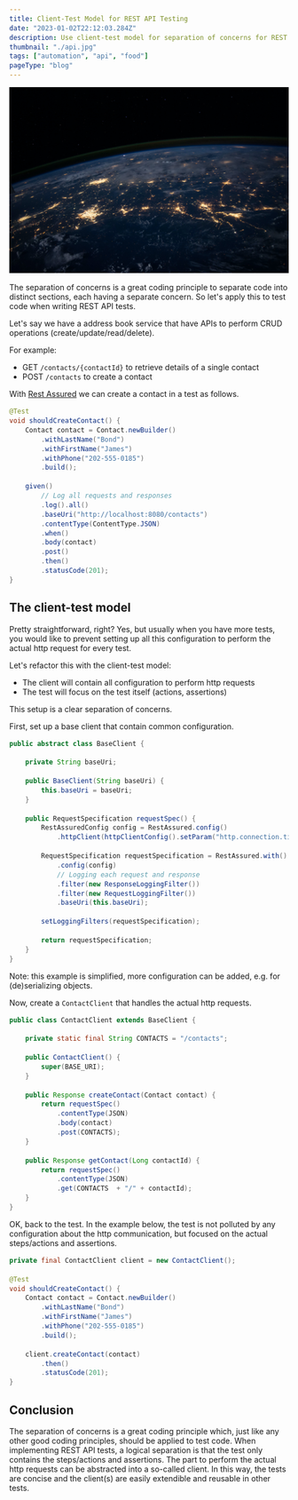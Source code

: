 ```yaml
---
title: Client-Test Model for REST API Testing
date: "2023-01-02T22:12:03.284Z"
description: Use client-test model for separation of concerns for REST API testing.
thumbnail: "./api.jpg"
tags: ["automation", "api", "food"]
pageType: "blog"
---
```


![Network](./api.jpg)

The separation of concerns is a great coding principle to separate code into distinct sections, each having a separate concern. So let's apply this to test code when writing REST API tests.

Let's say we have a address book service that have APIs to perform CRUD operations (create/update/read/delete).

For example:

- GET `/contacts/{contactId}` to retrieve details of a single contact
- POST `/contacts` to create a contact

With [Rest Assured](https://rest-assured.io/) we can create a contact in a test as follows.

```java
@Test
void shouldCreateContact() {
    Contact contact = Contact.newBuilder()
        .withLastName("Bond")
        .withFirstName("James")
        .withPhone("202-555-0185")
        .build();

    given()
        // Log all requests and responses
        .log().all()
        .baseUri("http://localhost:8080/contacts")
        .contentType(ContentType.JSON)
        .when()
        .body(contact)
        .post()
        .then()
        .statusCode(201);
}
```

## The client-test model

Pretty straightforward, right? Yes, but usually when you have more tests, you would like to prevent setting up all this configuration to perform the actual http request for every test.

Let's refactor this with the client-test model:

- The client will contain all configuration to perform http requests
- The test will focus on the test itself (actions, assertions)

This setup is a clear separation of concerns.

First, set up a base client that contain common configuration.

```java
public abstract class BaseClient {

    private String baseUri;

    public BaseClient(String baseUri) {
        this.baseUri = baseUri;
    }

    public RequestSpecification requestSpec() {
        RestAssuredConfig config = RestAssured.config()
            .httpClient(httpClientConfig().setParam("http.connection.timeout", 10000));

        RequestSpecification requestSpecification = RestAssured.with()
            .config(config)
            // Logging each request and response
            .filter(new ResponseLoggingFilter())
            .filter(new RequestLoggingFilter())
            .baseUri(this.baseUri);

        setLoggingFilters(requestSpecification);

        return requestSpecification;
    }
}
```

Note: this example is simplified, more configuration can be added, e.g. for (de)serializing objects.

Now, create a `ContactClient` that handles the actual http requests.

```java
public class ContactClient extends BaseClient {

    private static final String CONTACTS = "/contacts";

    public ContactClient() {
        super(BASE_URI);
    }

    public Response createContact(Contact contact) {
        return requestSpec()
            .contentType(JSON)
            .body(contact)
            .post(CONTACTS);
    }

    public Response getContact(Long contactId) {
        return requestSpec()
            .contentType(JSON)
            .get(CONTACTS  + "/" + contactId);
    }
}
```

OK, back to the test. In the example below, the test is not polluted by any configuration about the http communication, but focused on the actual steps/actions and assertions.

```java
private final ContactClient client = new ContactClient();

@Test
void shouldCreateContact() {
    Contact contact = Contact.newBuilder()
        .withLastName("Bond")
        .withFirstName("James")
        .withPhone("202-555-0185")
        .build();

    client.createContact(contact)
        .then()
        .statusCode(201);
}
```

## Conclusion

The separation of concerns is a great coding principle which, just like any other good coding principles, should be applied to test code. When implementing REST API tests, a logical separation is that the test only contains the steps/actions and assertions. The part to perform the actual http requests can be abstracted into a so-called client. In this way, the tests are concise and the client(s) are easily extendible and reusable in other tests.
